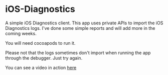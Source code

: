 iOS-Diagnostics
===============

A simple iOS Diagnostics client. This app uses private APIs to import the iOS Diagnostics logs. I've done some simple reports and will add more in the coming weeks. 

You will need cocoapods to run it.

Please not that the logs sometimes don't import when running the app through the debugger. Just try again.

You can see a video in action [here](http://vimeo.com/111691295)

